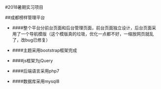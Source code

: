 #2018暑期实习项目

##成都榜样管理平台

- ####整个平台分前台页面和后台管理页面，前台页面独立设计，后台页面采用了一个导航模版（这个模版真的垃圾，优化一点都不好，一缩放网页就乱了，改bug已修复）

- ####主题采用bootstrap框架完成

- ####js框架为jQuery

- ####后端语言采用php7

- ####数据库采用mysql8


